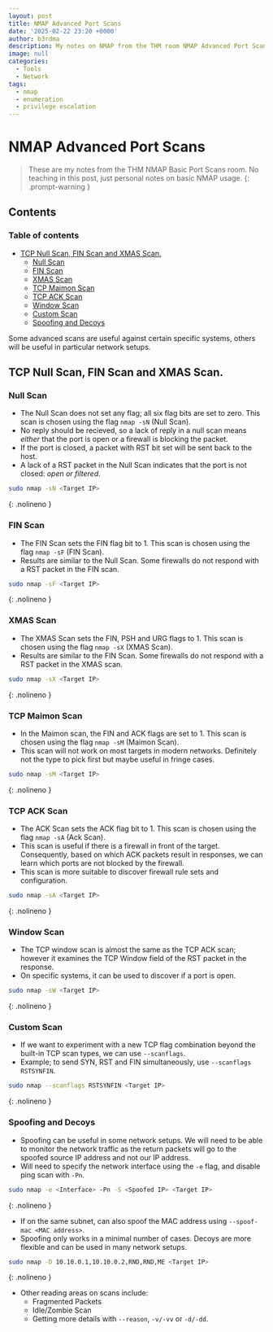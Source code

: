 ```yaml
---
layout: post
title: NMAP Advanced Port Scans
date: '2025-02-22 23:20 +0000'
author: b3rdma
description: My notes on NMAP from the THM room NMAP Advanced Port Scans
image: null
categories:
  - Tools
  - Network
tags:
  - nmap
  - enumeration
  - privilege escalation
---
```

# NMAP Advanced Port Scans

<!-- prettier-ignore-start -->
> These are my notes from the THM NMAP Basic Port Scans room. No teaching in
> this post, just personal notes on basic NMAP usage.
{: .prompt-warning }
<!-- prettier-ignore-end -->

## Contents

### Table of contents

<!-- toc -->

- [TCP Null Scan, FIN Scan and XMAS Scan.](#tcp-null-scan-fin-scan-and-xmas-scan)
  * [Null Scan](#null-scan)
  * [FIN Scan](#fin-scan)
  * [XMAS Scan](#xmas-scan)
  * [TCP Maimon Scan](#tcp-maimon-scan)
  * [TCP ACK Scan](#tcp-ack-scan)
  * [Window Scan](#window-scan)
  * [Custom Scan](#custom-scan)
  * [Spoofing and Decoys](#spoofing-and-decoys)

<!-- tocstop -->

Some advanced scans are useful against certain specific systems, others will be
useful in particular network setups.

## TCP Null Scan, FIN Scan and XMAS Scan.

### Null Scan

- The Null Scan does not set any flag; all six flag bits are set to zero. This
  scan is chosen using the flag `nmap -sN` (Null Scan).
- No reply should be recieved, so a lack of reply in a null scan means _either_
  that the port is open or a firewall is blocking the packet.
- If the port is closed, a packet with RST bit set will be sent back to the
  host.
- A lack of a RST packet in the Null Scan indicates that the port is not closed:
  _*open or filtered*_.

<!-- prettier-ignore-start -->
```bash
sudo nmap -sN <Target IP>
```
{: .nolineno }
<!-- prettier-ignore-end -->

### FIN Scan

- The FIN Scan sets the FIN flag bit to 1. This scan is chosen using the flag
  `nmap -sF` (FIN Scan).
- Results are similar to the Null Scan. Some firewalls do not respond with a RST
  packet in the FIN scan.

<!-- prettier-ignore-start -->
```bash
sudo nmap -sF <Target IP>
```
{: .nolineno }
<!-- prettier-ignore-end -->

### XMAS Scan

- The XMAS Scan sets the FIN, PSH and URG flags to 1. This scan is chosen using
  the flag `nmap -sX` (XMAS Scan).
- Results are similar to the FIN Scan. Some firewalls do not respond with a RST
  packet in the XMAS scan.

<!-- prettier-ignore-start -->
```bash
sudo nmap -sX <Target IP>
```
{: .nolineno }
<!-- prettier-ignore-end -->

### TCP Maimon Scan

- In the Maimon scan, the FIN and ACK flags are set to 1. This scan is chosen
  using the flag `nmap -sM` (Maimon Scan).
- This scan will not work on most targets in modern networks. Definitely not the
  type to pick first but maybe useful in fringe cases.

<!-- prettier-ignore-start -->
```bash
sudo nmap -sM <Target IP>
```
{: .nolineno }
<!-- prettier-ignore-end -->

### TCP ACK Scan

- The ACK Scan sets the ACK flag bit to 1. This scan is chosen using the flag
  `nmap -sA` (Ack Scan).
- This scan is useful if there is a firewall in front of the target.
  Consequently, based on which ACK packets result in responses, we can learn which
  ports are not blocked by the firewall.
- This scan is more suitable to discover firewall rule sets and configuration.

<!-- prettier-ignore-start -->
```bash
sudo nmap -sA <Target IP>
```
{: .nolineno }
<!-- prettier-ignore-end -->

### Window Scan

- The TCP window scan is almost the same as the TCP ACK scan; however it
  examines the TCP Window field of the RST packet in the response.
- On specific systems, it can be used to discover if a port is open.

<!-- prettier-ignore-start -->
```bash
sudo nmap -sW <Target IP>
```
{: .nolineno }
<!-- prettier-ignore-end -->

### Custom Scan

- If we want to experiment with a new TCP flag combination beyond the built-in
  TCP scan types, we can use `--scanflags`.
- Example; to send SYN, RST and FIN simultaneously, use `--scanflags RSTSYNFIN`.

<!-- prettier-ignore-start -->
```bash
sudo nmap --scanflags RSTSYNFIN <Target IP>
```
{: .nolineno }
<!-- prettier-ignore-end -->

### Spoofing and Decoys

- Spoofing can be useful in some network setups. We will need to be able to
  monitor the network traffic as the return packets will go to the spoofed source
  IP address and not our IP address.
- Will need to specify the network interface using the `-e` flag, and disable
  ping scan with `-Pn`.

<!-- prettier-ignore-start -->
```bash
sudo nmap -e <Interface> -Pn -S <Spoofed IP> <Target IP>
```
{: .nolineno }
<!-- prettier-ignore-end -->

- If on the same subnet, can also spoof the MAC address using `--spoof-mac <MAC
address>`.
- Spoofing only works in a minimal number of cases. Decoys are more flexible and
  can be used in many network setups.

<!-- prettier-ignore-start -->
```bash
sudo nmap -D 10.10.0.1,10.10.0.2,RND,RND,ME <Target IP>
```
{: .nolineno }
<!-- prettier-ignore-end -->

- Other reading areas on scans include:
  - Fragmented Packets
  - Idle/Zombie Scan
  - Getting more details with `--reason`, `-v/-vv` or `-d/-dd`.

